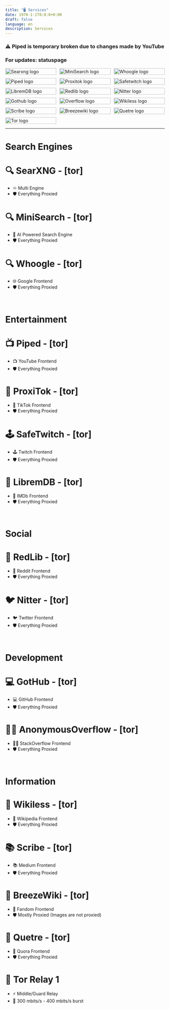```yaml
---
title: "🖥️ Services"
date: 1970-1-1T0:0:0+0:00
draft: false
language: en
description: Services
---
```


<h3>⚠️ Piped is temporary broken due to changes made by YouTube</h3>
<h3>For updates: <a target="_blank" href="https://status.r4fo.com">statuspage</a></h3>

<style>
  .grid {
    display: grid;
  grid-template-columns: repeat(3, 1fr);
  grid-gap: 10px;
}

.grid img {
  width: 100%;
}

a { text-decoration: none; }

</style>
<div class="grid">
  <a target="_blank" href="https://search.r4fo.com"><img src="/images/searxng.png" alt="Searxng logo" /></a>
  <a target="_blank" href="https://minisearch.r4fo.com"><img src="/images/minisearch.webp" alt="MiniSearch logo" /></a>
  <a target="_blank" href="https://whoogle.r4fo.com"><img src="/images/whoogle.png" alt="Whoogle logo" /></a>
  <a target="_blank" href="https://piped.r4fo.com"><img src="/images/piped.webp" alt="Piped logo" /></a>
  <a target="_blank" href="https://proxitok.r4fo.com"><img src="/images/proxitok.png" alt="Proxitok logo" /></a>
  <a target="_blank" href="https://safetwitch.r4fo.com"><img src="/images/safetwitch.png" alt="Safetwitch logo" /></a>
  <a target="_blank" href="https://libremdb.r4fo.com"><img src="/images/libremdb.png" alt="LibremDB logo" /></a>
  <a target="_blank" href="https://redlib.r4fo.com"><img src="/images/redlib.webp" alt="Redlib logo" /></a>
  <a target="_blank" href="https://nitter.r4fo.com"><img src="/images/nitter.webp" alt="Nitter logo" /></a>
  <a target="_blank" href="https://gothub.r4fo.com"><img src="/images/gothub.png" alt="Gothub logo" /></a>
  <a target="_blank" href="https://overflow.r4fo.com"><img src="/images/overflow.png" alt="Overflow logo" /></a>
  <a target="_blank" href="https://wikiless.r4fo.com"><img src="/images/wikiless.webp" alt="Wikiless logo" /></a>
  <a target="_blank" href="https://scribe.r4fo.com"><img src="/images/scribe.png" alt="Scribe logo" /></a>
  <a target="_blank" href="https://breezewiki.r4fo.com"><img src="/images/breezewiki.png" alt="Breezewiki logo" /></a>
  <a target="_blank" href="https://quetre.r4fo.com"><img src="/images/quetre.png" alt="Quetre logo" /></a>
  <a target="_blank" href="https://metrics.torproject.org/rs.html#details/6C336E553CC7E0416EBC8577A7289349B757F6C3"><img src="/images/tor.webp" alt="Tor logo" /></a>
</div>
<hr>

# Search Engines
# [🔍 SearXNG](https://search.r4fo.com) - [[tor]](http://search.r4focoma7gu2zdwwcjjad47ysxt634lg73sxmdbkdozanwqslho5ohyd.onion)
- ♾️ Multi Engine
- 🛡️ Everything Proxied
# [🔍 MiniSearch](https://minisearch.r4fo.com) - [[tor]](http://minisearch.r4focoma7gu2zdwwcjjad47ysxt634lg73sxmdbkdozanwqslho5ohyd.onion)
- 🦾 AI Powered Search Engine
- 🛡️ Everything Proxied
# [🔍 Whoogle](https://whoogle.r4fo.com) - [[tor]](http://whoogle.r4focoma7gu2zdwwcjjad47ysxt634lg73sxmdbkdozanwqslho5ohyd.onion)
- 🌐 Google Frontend
- 🛡️ Everything Proxied

<br>

# Entertainment
# [📺 Piped](https://piped.r4fo.com)   - [[tor]](http://piped.r4focoma7gu2zdwwcjjad47ysxt634lg73sxmdbkdozanwqslho5ohyd.onion)
- 📺 YouTube Frontend
- 🛡️ Everything Proxied
# [📱 ProxiTok](https://proxitok.r4fo.com) - [[tor]](http://proxitok.r4focoma7gu2zdwwcjjad47ysxt634lg73sxmdbkdozanwqslho5ohyd.onion)
- 📱 TikTok Frontend
- 🛡️ Everything Proxied
# [🕹️ SafeTwitch](https://safetwitch.r4fo.com) - [[tor]](http://safetwitch.r4focoma7gu2zdwwcjjad47ysxt634lg73sxmdbkdozanwqslho5ohyd.onion)
- 🕹️ Twitch Frontend
- 🛡️ Everything Proxied
# [🍿 LibremDB](https://libremdb.r4fo.com) - [[tor]](http://libremdb.r4focoma7gu2zdwwcjjad47ysxt634lg73sxmdbkdozanwqslho5ohyd.onion)
- 🍿 IMDb Frontend
- 🛡️ Everything Proxied

<br>

# Social
# [👾 RedLib](https://redlib.r4fo.com) - [[tor]](http://redlib.r4focoma7gu2zdwwcjjad47ysxt634lg73sxmdbkdozanwqslho5ohyd.onion)
- 👾 Reddit Frontend
- 🛡️ Everything Proxied
# [🐦 Nitter](https://nitter.r4fo.com) - [[tor]](http://nitter.r4focoma7gu2zdwwcjjad47ysxt634lg73sxmdbkdozanwqslho5ohyd.onion)
- 🐦 Twitter Frontend
- 🛡️ Everything Proxied

<br>

# Development
# [💻 GotHub](https://gothub.r4fo.com) - [[tor]](http://gothub.r4focoma7gu2zdwwcjjad47ysxt634lg73sxmdbkdozanwqslho5ohyd.onion)
- 💻 GitHub Frontend
- 🛡️ Everything Proxied
# [👨‍💻 AnonymousOverflow](https://overflow.r4fo.com) - [[tor]](http://overflow.r4focoma7gu2zdwwcjjad47ysxt634lg73sxmdbkdozanwqslho5ohyd.onion)
- 👨‍💻 StackOverflow Frontend
- 🛡️ Everything Proxied

<br>

# Information
# [📖 Wikiless](https://wikiless.r4fo.com) - [[tor]](http://wikiless.r4focoma7gu2zdwwcjjad47ysxt634lg73sxmdbkdozanwqslho5ohyd.onion)
- 📖 Wikipedia Frontend
- 🛡️ Everything Proxied
# [📚 Scribe](https://scribe.r4fo.com) - [[tor]](http://scribe.r4focoma7gu2zdwwcjjad47ysxt634lg73sxmdbkdozanwqslho5ohyd.onion)
- 📚 Medium Frontend
- 🛡️ Everything Proxied
# [📒 BreezeWiki](https://breezewiki.r4fo.com) - [[tor]](http://breezewiki.r4focoma7gu2zdwwcjjad47ysxt634lg73sxmdbkdozanwqslho5ohyd.onion)
- 📒 Fandom Frontend
- 🛡️ Mostly Proxied (Images are not proxied)
# [💬 Quetre](https://quetre.r4fo.com) - [[tor]](http://quetre.r4focoma7gu2zdwwcjjad47ysxt634lg73sxmdbkdozanwqslho5ohyd.onion)
- 💬 Quora Frontend
- 🛡️ Everything Proxied
# [🧅 Tor Relay 1](https://metrics.torproject.org/rs.html#details/6C336E553CC7E0416EBC8577A7289349B757F6C3)  
- ⚡️ Middle/Guard Relay
- 🛜 300 mbits/s - 400 mbits/s burst